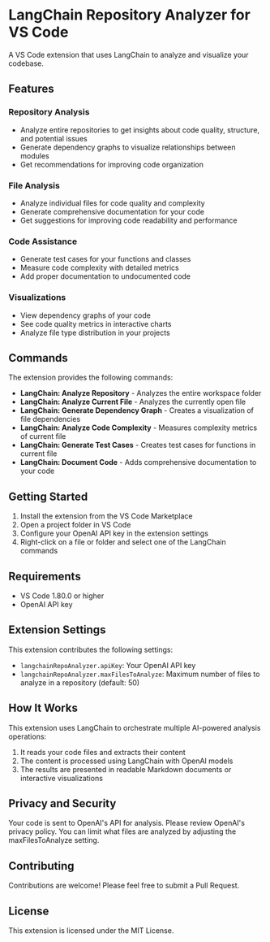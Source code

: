 # LangChain Repository Analyzer for VS Code

A VS Code extension that uses LangChain to analyze and visualize your codebase.

## Features

### Repository Analysis
- Analyze entire repositories to get insights about code quality, structure, and potential issues
- Generate dependency graphs to visualize relationships between modules
- Get recommendations for improving code organization

### File Analysis
- Analyze individual files for code quality and complexity
- Generate comprehensive documentation for your code
- Get suggestions for improving code readability and performance

### Code Assistance
- Generate test cases for your functions and classes
- Measure code complexity with detailed metrics
- Add proper documentation to undocumented code

### Visualizations
- View dependency graphs of your code
- See code quality metrics in interactive charts
- Analyze file type distribution in your projects

## Commands

The extension provides the following commands:

- **LangChain: Analyze Repository** - Analyzes the entire workspace folder
- **LangChain: Analyze Current File** - Analyzes the currently open file
- **LangChain: Generate Dependency Graph** - Creates a visualization of file dependencies
- **LangChain: Analyze Code Complexity** - Measures complexity metrics of current file
- **LangChain: Generate Test Cases** - Creates test cases for functions in current file
- **LangChain: Document Code** - Adds comprehensive documentation to your code

## Getting Started

1. Install the extension from the VS Code Marketplace
2. Open a project folder in VS Code
3. Configure your OpenAI API key in the extension settings
4. Right-click on a file or folder and select one of the LangChain commands

## Requirements

- VS Code 1.80.0 or higher
- OpenAI API key

## Extension Settings

This extension contributes the following settings:

* `langchainRepoAnalyzer.apiKey`: Your OpenAI API key
* `langchainRepoAnalyzer.maxFilesToAnalyze`: Maximum number of files to analyze in a repository (default: 50)

## How It Works

This extension uses LangChain to orchestrate multiple AI-powered analysis operations:

1. It reads your code files and extracts their content
2. The content is processed using LangChain with OpenAI models
3. The results are presented in readable Markdown documents or interactive visualizations

## Privacy and Security

Your code is sent to OpenAI's API for analysis. Please review OpenAI's privacy policy. You can limit what files are analyzed by adjusting the maxFilesToAnalyze setting.

## Contributing

Contributions are welcome! Please feel free to submit a Pull Request.

## License

This extension is licensed under the MIT License.